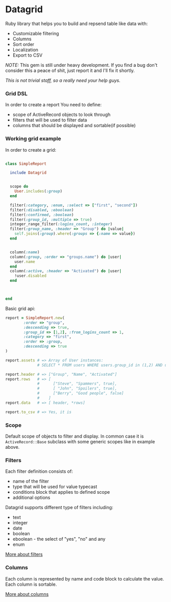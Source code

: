 # Datagrid

Ruby library that helps you to build and repsend table like data with:

* Customizable filtering
* Columns
* Sort order
* Localization
* Export to CSV


*NOTE:* This gem is still under heavy development. If you find a bug don't consider this a peace of shit, just report it and I'll fix it shortly. 

*This is not trivial staff, so a really need your help guys.*


### Grid DSL

In order to create a report You need to define:

* scope of ActiveRecord objects to look through
* filters that will be used to filter data
* columns that should be displayed and sortable(if possible)


### Working grid example

In order to create a grid:

``` ruby

class SimpleReport

  include Datagrid


  scope do
    User.includes(:group)
  end

  filter(:category, :enum, :select => ["first", "second"])
  filter(:disabled, :eboolean)
  filter(:confirmed, :boolean)
  filter(:group_id, :multiple => true)
  integer_range_filter(:logins_count, :integer)
  filter(:group_name, :header => "Group") do |value|
    self.joins(:group).where(:groups => {:name => value})
  end


  column(:name)
  column(:group, :order => "groups.name") do |user|
    user.name
  end
  column(:active, :header => "Activated") do |user|
    !user.disabled
  end



end


```

Basic grid api:

``` ruby
report = SimpleReport.new(
        :order => "group", 
        :descending => true, 
        :group_id => [1,2], :from_logins_count => 1, 
        :category => "first",
        :order => :group,
        :descending => true
)

report.assets # => Array of User instances: 
              # SELECT * FROM users WHERE users.group_id in (1,2) AND users.logins_count >= 1 AND users.category = 'first' ORDER BY groups.name DESC

report.header # => ["Group", "Name", "Activated"]
report.rows   # => [
              #      ["Steve", "Spammers", true],
              #      [ "John", "Spoilers", true],
              #      ["Berry", "Good people", false]
              #    ]
report.data   # => [ header, *rows]

report.to_csv # => Yes, it is
```

### Scope

Default scope of objects to filter and display.
In common case it is `ActiveRecord::Base` subclass with some generic scopes like in example above.

### Filters

Each filter definition consists of:

* name of the filter
* type that will be used for value typecast
* conditions block that applies to defined scope
* additional options

Datagrid supports different type of filters including:

* text
* integer
* date
* boolean
* eboolean - the select of "yes", "no" and any
* enum

[More about filters](http://rdoc.info/github/bogdan/datagrid/master/Datagrid/Filters/ClassMethods)


### Columns

Each column is represented by name and code block to calculate the value.
Each column is sortable.

[More about columns](http://rdoc.info/github/bogdan/datagrid/master/Datagrid/Columns/ClassMethods) 



